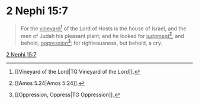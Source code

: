 # 2 Nephi 15:7

> For the <u>vineyard</u>[^a] of the Lord of Hosts is the house of Israel, and the men of Judah his pleasant plant; and he looked for <u>judgment</u>[^b], and behold, <u>oppression</u>[^c]; for righteousness, but behold, a cry.

[2 Nephi 15:7](https://www.churchofjesuschrist.org/study/scriptures/bofm/2-ne/15?lang=eng&id=p7#p7)


[^a]: [[Vineyard of the Lord|TG Vineyard of the Lord]].  
[^b]: [[Amos 5.24|Amos 5:24]].  
[^c]: [[Oppression, Oppress|TG Oppression]].  
